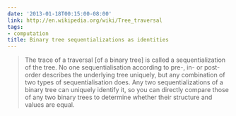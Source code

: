```yaml
---
date: '2013-01-18T00:15:00-08:00'
link: http://en.wikipedia.org/wiki/Tree_traversal
tags:
- computation
title: Binary tree sequentializations as identities
---
```


>The trace of a traversal [of a binary tree] is called a sequentialization of the tree. No one sequentialisation according to pre-, in- or post-order describes the underlying tree uniquely, but any combination of two types of sequentialisation does. Any two sequentializations of a binary tree can uniquely identify it, so you can directly compare those of any two binary trees to determine whether their structure and values are equal.
